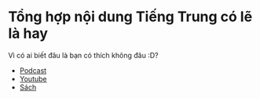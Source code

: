 # Tổng hợp nội dung Tiếng Trung có lẽ là hay
Vì có ai biết đâu là bạn có thích không đâu :D?

- [Podcast](podcasts.md)
- [Youtube](youtube.md)
- [Sách](sach.md)
